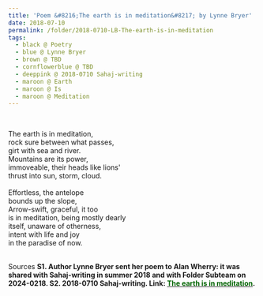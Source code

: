 ```yaml
---
title: 'Poem &#8216;The earth is in meditation&#8217; by Lynne Bryer'
date: 2018-07-10
permalink: /folder/2018-0710-LB-The-earth-is-in-meditation 
tags:
  - black @ Poetry
  - blue @ Lynne Bryer
  - brown @ TBD
  - cornflowerblue @ TBD
  - deeppink @ 2018-0710 Sahaj-writing
  - maroon @ Earth
  - maroon @ Is
  - maroon @ Meditation  
---
```


<br>

<p>
The earth is in meditation,<br>
rock sure between what passes,<br>
girt with sea and river.<br>
Mountains are its power,<br>
immoveable, their heads like lions'<br>
thrust into sun, storm, cloud.<br>
<br>
Effortless, the antelope<br>
bounds up the slope,<br>
Arrow-swift, graceful, it too<br>
is in meditation, being mostly dearly<br>
itself, unaware of otherness,<br>
intent with life and joy<br>
in the paradise of now.<br>
</p>

<br>

<wave-list>
<list-title color="DarkSeaGreen" width="40">Sources</list-title>
  <list-item color="BlanchedAlmond"  width="285"><b> S1. Author Lynne Bryer sent her poem to Alan Wherry: it was shared with Sahaj-writing in summer 2018 and with Folder Subteam on 2024-0218.</list-item>
  <list-item color="Lavender" width="285"><b> S2. 2018-0710 Sahaj-writing.</b> Link: <a href="https://richpay.wixsite.com/sahaj-writing/forum/writings/the-earth-is-in-meditation"><font color="DarkGreen">The earth is in meditation</font></a>.</list-item>
</wave-list>